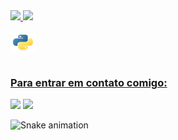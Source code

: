 <div>
  <a href="https://github.com/Rafael-FerreiraM">
  <img height="180em" src="https://github-readme-stats.vercel.app/api?username=Rafael-FerreiraM&show_icons=true&theme=aura&include_all_commits=true&count_private=true"/>
  <img height="180em" src="https://github-readme-stats.vercel.app/api/top-langs/?username=Rafael-FerreiraM&layout=compact&langs_count=6&theme=tokyonight"/>
</div>
<div style="display: inline_block"><br>
  <img align="center" alt="Js" height="30" width="40" src="https://raw.githubusercontent.com/devicons/devicon/master/icons/python/python-original.svg">
</div>

 <br>
 
  ### Para entrar em contato comigo:
 
<div> 
  
 
  <a href = "mailto:fmelo20a@gmail.com"><img src="https://img.shields.io/badge/-Gmail-%23333?style=for-the-badge&logo=gmail&logoColor=white" target="_blank"></a>
  <a href="https://www.linkedin.com/in/rafaelferreirameloh" target="_blank"><img src="https://img.shields.io/badge/-LinkedIn-%230077B5?style=for-the-badge&logo=linkedin&logoColor=white" target="_blank"></a> 

 
  ![Snake animation](https://github.com/Rafael-FerreiraM/Rafael-FerreiraM/blob/output/github-contribution-grid-snake.svg)

</div>
